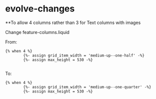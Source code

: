 # evolve-changes

**To allow 4 columns rather than 3 for Text columns with images

Change feature-columns.liquid

From:
```
{% when 4 %}
        {%- assign grid_item_width = 'medium-up--one-half' -%}
        {%- assign max_height = 530 -%}
        
```
To:
```
{% when 4 %}
        {%- assign grid_item_width = 'medium-up--one-quarter' -%}
        {%- assign max_height = 530 -%}
        
```
